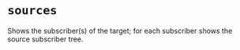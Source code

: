 # `sources`

Shows the subscriber(s) of the target; for each subscriber shows the source subscriber tree.
